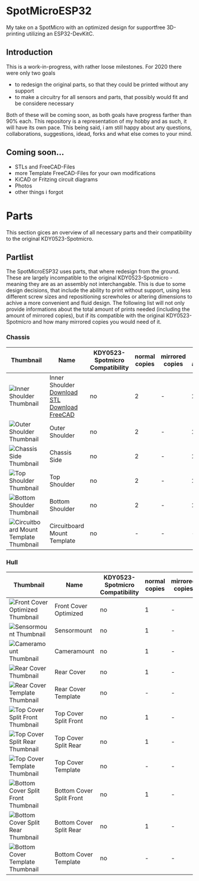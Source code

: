 # SpotMicroESP32
My take on a SpotMicro with an optimized design for supportfree 3D-printing utilizing an ESP32-DevKitC.

## Introduction
This is a work-in-progress, with rather loose milestones. For 2020 there were only two goals
- to redesign the original parts, so that they could be printed without any support
- to make a circuitry for all sensors and parts, that possibly would fit and be considere necessary

Both of these will be coming soon, as both goals have progress farther than 90% each. This repository is a representation of my hobby and as such, it will have its own pace. This being said, i am still happy about any questions, collaborations, suggestions, idead, forks and what else comes to your mind.

## Coming soon...
- STLs and FreeCAD-Files
- more Template FreeCAD-Files for your own modifications
- KiCAD or Fritzing circuit diagrams
- Photos
- other things i forgot

# Parts
This section gices an overview of all necessary parts and their compatibility to the original KDY0523-Spotmicro.

## Partlist
The SpotMicroESP32 uses parts, that where redesign from the ground. These are largely incompatible to the original KDY0523-Spotmicro - meaning they are as an assembly not interchangable. This is due to some design decisions, that include the ability to print without support, using less different screw sizes and repositioning screwholes or altering dimensions to achive a more convenient and fluid design. The following list will not only provide informations about the total amount of prints needed (including the amount of mirrored copies), but if its compatible with the original KDY0523-Spotmicro and how many mirrored copies you would need of it.

### Chassis

[Inner Shoulder Thumbnail]:		https://github.com/michaelkubina/SpotMicroESP32/blob/master/parts/SpotMicroESP32_parts_v1_0_0/thumbs/Inner_Shoulder.png
[Outer Shoulder Thumbnail]:		https://github.com/michaelkubina/SpotMicroESP32/blob/master/parts/SpotMicroESP32_parts_v1_0_0/thumbs/Outer_Shoulder.png
[Chassis Side Thumbnail]:		https://github.com/michaelkubina/SpotMicroESP32/blob/master/parts/SpotMicroESP32_parts_v1_0_0/thumbs/Chassis_Side.png
[Top Shoulder Thumbnail]:		https://github.com/michaelkubina/SpotMicroESP32/blob/master/parts/SpotMicroESP32_parts_v1_0_0/thumbs/Top_Shoulder.png
[Bottom Shoulder Thumbnail]:	https://github.com/michaelkubina/SpotMicroESP32/blob/master/parts/SpotMicroESP32_parts_v1_0_0/thumbs/Bottom_Shoulder.png
[Circuitboard Mount Template]:	https://github.com/michaelkubina/SpotMicroESP32/blob/master/parts/SpotMicroESP32_parts_v1_0_0/thumbs/Circuitboard_Mount%20(Template).png

| Thumbnail                                                             | Name                        | KDY0523-Spotmicro Compatibility | normal copies | mirrored copies | total amount |
|-----------------------------------------------------------------------|-----------------------------|---------------------------------|---------------|-----------------|--------------|
| ![Inner Shoulder Thumbnail][Inner Shoulder Thumbnail]                 | Inner Shoulder <br /> [Download STL](https://github.com/michaelkubina/SpotMicroESP32/blob/master/parts/SpotMicroESP32_parts_v1_0_0/Inner_Shoulder.stl) <br /> [Download FreeCAD](https://github.com/michaelkubina/SpotMicroESP32/blob/master/parts/SpotMicroESP32_parts_v1_0_0/Inner_Shoulder.FCStd) |                              no | 2 | - | 2 |
| ![Outer Shoulder Thumbnail][Outer Shoulder Thumbnail]                 | Outer Shoulder              |                              no | 2 | - | 2 |
| ![Chassis Side Thumbnail][Chassis Side Thumbnail]                     | Chassis Side                |                              no | 2 | - | 2 |
| ![Top Shoulder Thumbnail][Top Shoulder Thumbnail]                     | Top Shoulder                |                              no | 2 | - | 2 |
| ![Bottom Shoulder Thumbnail][Bottom Shoulder Thumbnail]               | Bottom Shoulder             |                              no | 2 | - | 2 |
| ![Circuitboard Mount Template Thumbnail][Circuitboard Mount Template] | Circuitboard Mount Template |                              no | - | - | - |

### Hull

[Front Cover Optimized Thumbnail]:		https://github.com/michaelkubina/SpotMicroESP32/blob/master/parts/SpotMicroESP32_parts_v1_0_0/thumbs/Front_Cover_Optimized.png
[Sensormount Thumbnail]:				https://github.com/michaelkubina/SpotMicroESP32/blob/master/parts/SpotMicroESP32_parts_v1_0_0/thumbs/Sensormount.png
[Cameramount Thumbnail]:				https://github.com/michaelkubina/SpotMicroESP32/blob/master/parts/SpotMicroESP32_parts_v1_0_0/thumbs/Cameramount.png
[Rear Cover Thumbnail]:					https://github.com/michaelkubina/SpotMicroESP32/blob/master/parts/SpotMicroESP32_parts_v1_0_0/thumbs/Rear_Cover.png
[Rear Cover Template Thumbnail]:		https://github.com/michaelkubina/SpotMicroESP32/blob/master/parts/SpotMicroESP32_parts_v1_0_0/thumbs/Rear_Cover%20(Template).png
[Top Cover Split Front Thumbnail]:		https://github.com/michaelkubina/SpotMicroESP32/blob/master/parts/SpotMicroESP32_parts_v1_0_0/thumbs/Top_Cover_Split_Front.png
[Top Cover Split Rear Thumbnail]:		https://github.com/michaelkubina/SpotMicroESP32/blob/master/parts/SpotMicroESP32_parts_v1_0_0/thumbs/Top_Cover_Split_Rear.png
[Top Cover Template Thumbnail]:			https://github.com/michaelkubina/SpotMicroESP32/blob/master/parts/SpotMicroESP32_parts_v1_0_0/thumbs/Top_Cover%20(Template).png
[Bottom Cover Split Front Thumbnail]:	https://github.com/michaelkubina/SpotMicroESP32/blob/master/parts/SpotMicroESP32_parts_v1_0_0/thumbs/Bottom_Cover_Split_Front.png
[Bottom Cover Split Rear Thumbnail]:	https://github.com/michaelkubina/SpotMicroESP32/blob/master/parts/SpotMicroESP32_parts_v1_0_0/thumbs/Bottom_Cover_Split_Rear.png
[Bottom Cover Template Thumbnail]:		https://github.com/michaelkubina/SpotMicroESP32/blob/master/parts/SpotMicroESP32_parts_v1_0_0/thumbs/Bottom_Cover%20(Template).png

| Thumbnail                                                                 | Name                        | KDY0523-Spotmicro Compatibility | normal copies | mirrored copies | total amount |
|---------------------------------------------------------------------------|-----------------------------|---------------------------------|---------------|-----------------|--------------|
| ![Front Cover Optimized Thumbnail][Front Cover Optimized Thumbnail]       | Front Cover Optimized       |                              no | 1 | - | 1 |
| ![Sensormount Thumbnail][Sensormount Thumbnail]                           | Sensormount                 |                              no | 1 | - | 1 |
| ![Cameramount Thumbnail][Cameramount Thumbnail]                           | Cameramount                 |                              no | 1 | - | 1 |
| ![Rear Cover Thumbnail][Rear Cover Thumbnail]                             | Rear Cover                  |                              no | 1 | - | 1 |
| ![Rear Cover Template Thumbnail][Rear Cover Template Thumbnail]           | Rear Cover Template         |                              no | - | - | - |
| ![Top Cover Split Front Thumbnail][Top Cover Split Front Thumbnail]       | Top Cover Split Front       |                              no | 1 | - | 1 |
| ![Top Cover Split Rear Thumbnail][Top Cover Split Rear Thumbnail]         | Top Cover Split Rear        |                              no | 1 | - | 1 |
| ![Top Cover Template Thumbnail][Top Cover Template Thumbnail]             | Top Cover Template          |                              no | - | - | - |
| ![Bottom Cover Split Front Thumbnail][Bottom Cover Split Front Thumbnail] | Bottom Cover Split Front    |                              no | 1 | - | 1 |
| ![Bottom Cover Split Rear Thumbnail][Bottom Cover Split Rear Thumbnail]   | Bottom Cover Split Rear     |                              no | 1 | - | 1 |
| ![Bottom Cover Template Thumbnail][Bottom Cover Template Thumbnail]       | Bottom Cover Template       |                              no | - | - | - |

